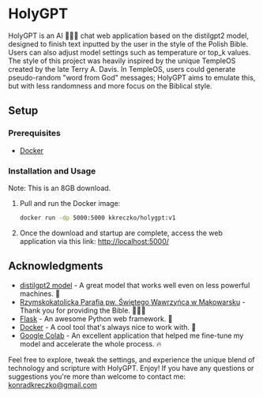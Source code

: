 # HolyGPT

HolyGPT is an AI 🚀🚀🚀 chat web application based on the distilgpt2 model, designed to finish text inputted by the user in the style of the Polish Bible. Users can also adjust model settings such as temperature or top_k values. The style of this project was heavily inspired by the unique TempleOS created by the late Terry A. Davis. In TempleOS, users could generate pseudo-random "word from God" messages; HolyGPT aims to emulate this, but with less randomness and more focus on the Biblical style.

## Setup

### Prerequisites
- [Docker](https://www.docker.com/)

### Installation and Usage
Note: This is an 8GB download.

1. Pull and run the Docker image:

    ```sh
    docker run -dp 5000:5000 kkreczko/holygpt:v1
    ```

2. Once the download and startup are complete, access the web application via this link: [http://localhost:5000/](http://localhost:5000/)

## Acknowledgments

- [distilgpt2 model](https://huggingface.co/distilbert/distilgpt2) - A great model that works well even on less powerful machines. 🤟
- [Rzymskokatolicka Parafia pw. Świętego Wawrzyńca w Mąkowarsku](http://www.makowarsko-parafia.pl/downloads/PS.pdf) - Thank you for providing the Bible. 🙏🙏🙏
- [Flask](https://flask.palletsprojects.com/en/3.0.x/) - An awesome Python web framework. 📯
- [Docker](https://www.docker.com/) - A cool tool that's always nice to work with. 🐳
- [Google Colab](https://colab.research.google.com/) - An excellent application that helped me fine-tune my model and accelerate the whole process. 🔥

Feel free to explore, tweak the settings, and experience the unique blend of technology and scripture with HolyGPT. Enjoy! If you have any questions or suggestions you're more than welcome to contact me: konradkreczko@gmail.com
